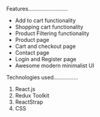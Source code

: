 
Features..........................

- Add to cart functionality
- Shopping cart functionality
- Product Filtering functionality
- Product page
- Cart and checkout page
- Contact page
- Login and Register page
- Awesome modern minimalist UI

Technologies used................

1. React.js
2. Redux Toolkit
3. ReactStrap
4. CSS
